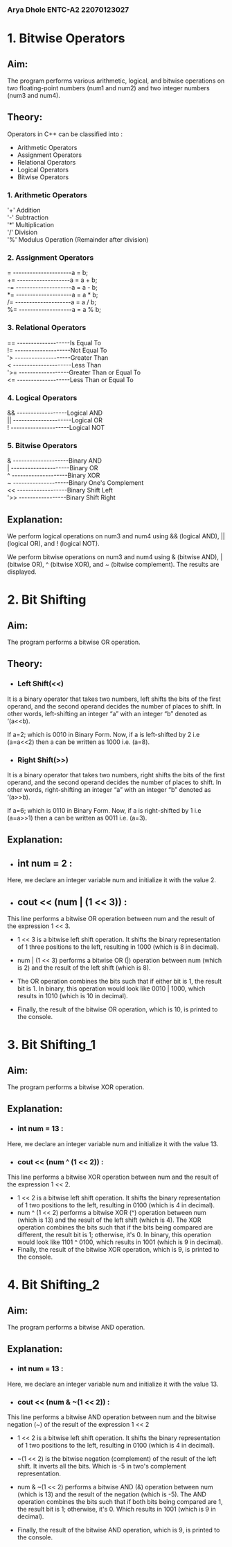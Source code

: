 ### Arya Dhole  ENTC-A2  22070123027
# 1. Bitwise Operators
## Aim:
The program performs various arithmetic, logical, and bitwise operations on two floating-point numbers (num1 and num2) and two integer numbers (num3 and num4).
## Theory:
Operators in C++ can be classified into :

* Arithmetic Operators
* Assignment Operators
* Relational Operators
* Logical Operators
* Bitwise Operators

### 1. Arithmetic Operators
'+'	Addition  
'-'	Subtraction  
'*'	Multiplication  
'/'	Division  
'%'	Modulus Operation (Remainder after division)

### 2. Assignment Operators
=	---------------------a = b;  
+=	-------------------a = a + b;  
-=	--------------------a = a - b;  
*=	--------------------a = a * b;  
/=	--------------------a = a / b;  
%=	-------------------a = a % b;

### 3. Relational Operators
==	-------------------Is Equal To  
!=	--------------------Not Equal To  
'>	--------------------Greater Than  
<	---------------------Less Than  
'>=	------------------Greater Than or Equal To  
<=	-------------------Less Than or Equal To

### 4. Logical Operators
&&	------------------Logical AND  
||	---------------------Logical OR  
!	---------------------Logical NOT

### 5. Bitwise Operators
&	--------------------Binary AND  
|	---------------------Binary OR  
^	--------------------Binary XOR  
~	--------------------Binary One's Complement  
<<	------------------Binary Shift Left  
'>>	-----------------Binary Shift Right

## Explanation:
We perform logical operations on num3 and num4 using && (logical AND), || (logical OR), and ! (logical NOT).

We perform bitwise operations on num3 and num4 using & (bitwise AND), | (bitwise OR), ^ (bitwise XOR), and ~ (bitwise complement). The results are displayed.


# 2. Bit Shifting
## Aim:
The program performs a bitwise OR operation.
## Theory:

* ### Left Shift(<<)  
It is a binary operator that takes two numbers, left shifts the bits of the first operand, and the second operand decides the number of places to shift. In other words, left-shifting an integer “a” with an integer “b” denoted as ‘(a<<b).  

If a=2; which is 0010 in Binary Form. Now, if a is left-shifted by 2 i.e (a=a<<2) then a can be written as 1000 i.e. (a=8).


* ### Right Shift(>>)
It is a binary operator that takes two numbers, right shifts the bits of the first operand, and the second operand decides the number of places to shift. In other words, right-shifting an integer “a” with an integer “b” denoted as ‘(a>>b).

If a=6; which is 0110 in Binary Form. Now, if a is right-shifted by 1 i.e (a=a>>1) then a can be written as 0011 i.e. (a=3).

## Explanation:

* ## int num = 2 :  
Here, we declare an integer variable num and initialize it with the value 2.

* ## cout << (num | (1 << 3)) :  
This line performs a bitwise OR operation between num and the result of the expression 1 << 3.

* 1 << 3 is a bitwise left shift operation. It shifts the binary representation of 1 three positions to the left, resulting in 1000 (which is 8 in decimal).
* num | (1 << 3) performs a bitwise OR (|) operation between num (which is 2) and the result of the left shift (which is 8).  

* The OR operation combines the bits such that if either bit is 1, the result bit is 1. In binary, this operation would look like 0010 | 1000, which results in 1010 (which is 10 in decimal).
* Finally, the result of the bitwise OR operation, which is 10, is printed to the console.

# 3. Bit Shifting_1
## Aim:
The program performs a bitwise XOR operation.

## Explanation:

* ### int num = 13 :  
Here, we declare an integer variable num and initialize it with the value 13.

* ### cout << (num ^ (1 << 2)) :  
This line performs a bitwise XOR operation between num and the result of the expression 1 << 2.

* 1 << 2 is a bitwise left shift operation. It shifts the binary representation of 1 two positions to the left, resulting in 0100 (which is 4 in decimal).
* num ^ (1 << 2) performs a bitwise XOR (^) operation between num (which is 13) and the result of the left shift (which is 4). The XOR operation combines the bits such that if the bits being compared are different, the result bit is 1; otherwise, it's 0. In binary, this operation would look like 1101 ^ 0100, which results in 1001 (which is 9 in decimal).
* Finally, the result of the bitwise XOR operation, which is 9, is printed to the console.

# 4. Bit Shifting_2
## Aim:
The program performs a bitwise AND operation.

## Explanation:

* ### int num = 13 :  
Here, we declare an integer variable num and initialize it with the value 13.

* ### cout << (num & ~(1 << 2)) :  
This line performs a bitwise AND operation between num and the bitwise negation (~) of the result of the expression 1 << 2

* 1 << 2 is a bitwise left shift operation. It shifts the binary representation of 1 two positions to the left, resulting in 0100 (which is 4 in decimal).

* ~(1 << 2) is the bitwise negation (complement) of the result of the left shift. It inverts all the bits. Which is -5 in two's complement representation.

* num & ~(1 << 2) performs a bitwise AND (&) operation between num (which is 13) and the result of the negation (which is -5). The AND operation combines the bits such that if both bits being compared are 1, the result bit is 1; otherwise, it's 0. Which results in 1001 (which is 9 in decimal).

* Finally, the result of the bitwise AND operation, which is 9, is printed to the console.
